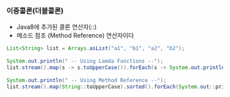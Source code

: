 ### 이중콜론(더블콜론)
- Java8에 추가된 콜론 연산자(::)
- 메소드 참조 (Method Reference) 연산자이다

```java
List<String> list = Arrays.asList("a1", "b1", "a2", "b2");
        
System.out.println(" -- Using Lamda Functions --");        
list.stream().map(s -> s.toUpperCase()).forEach(s -> System.out.println(s));
        
System.out.println(" -- Using Method Reference --");
list.stream().map(String::toUpperCase).sorted().forEach(System.out::println);
```